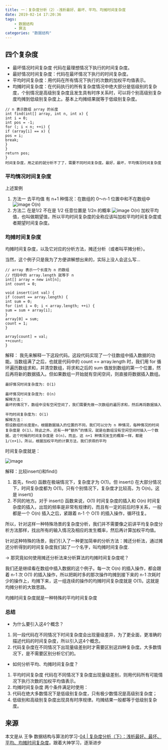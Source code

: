 ```yaml
---
title: 一：复杂度分析（2）-浅析最好、最坏、平均、均摊时间复杂度
date: 2019-02-14 17:20:36
tags:
    - 数据结构
    - 算法
categories: "数据结构"
---
```



## 四个复杂度

* 最坏情况时间复杂度 代码在最理想情况下执行的时间复杂度。
* 最好情况时间复杂度：代码在最坏情况下执行的时间复杂度。
* 平均时间复杂度：用代码在所有情况下执行的次数的加权平均值表示。
* 均摊时间复杂度：在代码执行的所有复杂度情况中绝大部分是低级别的复杂度，个别情况是高级别复杂度且发生具有时序关系时，可以将个别高级别复杂度均摊到低级别复杂度上。基本上均摊结果就等于低级别复杂度。

<!--more-->

```
// n 表示数组 array 的长度
int find(int[] array, int n, int x) {
int i = 0;
int pos = -1;
for (; i < n; ++i) {
if (array[i] == x) {
pos = i;
break;
}
}
return pos;
}
时间复杂度，用之前的就分析不了了，需要不同时间复杂度。最好，最坏，平均情况时间复杂度
```

### 平均情况时间复杂度

上述案例 
1. 方法一 去平均值
有 n+1 种情况：在数组的 0～n-1 位置中和不在数组中
![image](http://note.youdao.com/yws/public/resource/39d00ecabfab65c552a92425eb15176e/722F4D682D234ACE97659796002E8EDB?ynotemdtimestamp=1550136148697)
O(n)
2. 方法二
在是1/2 不在是 1/2 任意位置是 1/2n 的概率
![image](http://note.youdao.com/yws/public/resource/39d00ecabfab65c552a92425eb15176e/5ABF6D48B8B74AEEA0DF3578838F2EB6?ynotemdtimestamp=1550136148697)
O(n)
加权平均值，也叫做期望值，所以平均时间复杂度的全称应该叫加权平均时间复杂度或者期望时间复杂度。

### 均摊时间复杂度

均摊时间复杂度，以及它对应的分析方法，摊还分析（或者叫平摊分析）。

当然，这个例子只是我为了方便讲解想出来的，实际上没人会这么写...

```
// array 表示一个长度为 n 的数组
// 代码中的 array.length 就等于 n
int[] array = new int[n];
int count = 0;

void insert(int val) {
if (count == array.length) {
int sum = 0;
for (int i = 0; i < array.length; ++i) {
sum = sum + array[i];
}
array[0] = sum;
count = 1;
}

array[count] = val;
++count;
}

```
解释： 我先来解释一下这段代码。这段代码实现了一个往数组中插入数据的功能。当数组满了之后，也就是代码中的 count == array.length 时，我们用 for 循环遍历数组求和，并清空数组，将求和之后的 sum 值放到数组的第一个位置，然后再将新的数据插入。但如果数组一开始就有空闲空间，则直接将数据插入数组。

```
最好情况时间复杂度为: O(1)

最坏情况时间复杂度为: O(n) 
解释方法：
最坏的情况下，数组中没有空闲空间了，我们需要先做一次数组的遍历求和，然后再将数据插入

平均时间复杂度为: O(1)
解释方法：
假设数组的长度是n，根据数据插入的位置的不同，我们可以分为 n 种情况，每种情况的时间复杂度是 O(1)。除此之外，还有一种“额外”的情况，就是在数组没有空闲空间时插入一个数据，这个时候的时间复杂度是 O(n)。而且，这 n+1 种情况发生的概率一样，都是 1/(n+1)。所以，根据加权平均的计算方法，我们求得的平均

```
时间复杂度就是：

![image](http://note.youdao.com/yws/public/resource/39d00ecabfab65c552a92425eb15176e/FFC87A517531405CB5DFA098B751B2A9?ynotemdtimestamp=1550136148697)

解释：比较insert()和find()

1. 首先，find() 函数在极端情况下，复杂度才为 O(1)。但 insert() 在大部分情况下，时间复杂度都为 O(1)。只有个别情况下，复杂度才比较高，为 O(n)。这是 insert()
2. 不同的地方。对于 insert() 函数来说，O(1) 时间复杂度的插入和 O(n) 时间复杂度的插入，出现的频率是非常有规律的，而且有一定的前后时序关系，一般都是一个 O(n) 插入之后，紧跟着 n-1 个 O(1) 的插入操作，循环往复。


所以，针对这样一种特殊场景的复杂度分析，我们并不需要像之前讲平均复杂度分析方法那样，找出所有的输入情况及相应的发生概率，然后再计算加权平均值。


针对这种特殊的场景，我们引入了一种更加简单的分析方法：摊还分析法，通过摊还分析得到的时间复杂度我们起了一个名字，叫均摊时间复杂度.


-> 那究竟如何使用摊还分析法来分析算法的均摊时间复杂度呢？

我们还是继续看在数组中插入数据的这个例子。每一次 O(n) 的插入操作，都会跟着 n-1 次 O(1) 的插入操作，所以把耗时多的那次操作均摊到接下来的 n-1 次耗时少的操作上，均摊下来，这一组连续的操作的均摊时间复杂度就是 O(1)。这就是均摊分析的大致思路。


均摊时间复杂度就是一种特殊的平均时间复杂度

### 总结

* 为什么要引入这4个概念？

1. 同一段代码在不同情况下时间复杂度会出现量级差异，为了更全面，更准确的描述代码的时间复杂度，所以引入这4个概念。
2. 代码复杂度在不同情况下出现量级差别时才需要区别这四种复杂度。大多数情况下，是不需要区别分析它们的。

* 如何分析平均、均摊时间复杂度？

1. 平均时间复杂度
代码在不同情况下复杂度出现量级差别，则用代码所有可能情况下执行次数的加权平均值表示。
2. 均摊时间复杂度
两个条件满足时使用：
1. 代码在绝大多数情况下是低级别复杂度，只有极少数情况是高级别复杂度；
2. 低级别和高级别复杂度出现具有时序规律。均摊结果一般都等于低级别复杂度。

## 来源

本文是从 王争 数据结构与算法的学习-[04 | 复杂度分析（下）：浅析最好、最坏、平均、均摊时间复杂度](https://time.geekbang.org/column/article/40447)。跟着大神学习，逐渐进步
